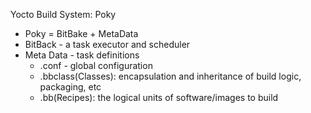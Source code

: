 Yocto Build System: Poky
- Poky = BitBake + MetaData
- BitBack - a task executor and scheduler
- Meta Data - task definitions
  - .conf - global configuration
  - .bbclass(Classes): encapsulation and inheritance of build logic, packaging, etc
  - .bb(Recipes): the logical units of software/images to build
  
 
